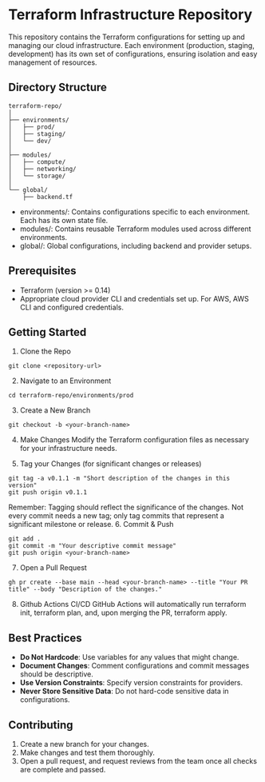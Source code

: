 # Terraform Infrastructure Repository
This repository contains the Terraform configurations for setting up and managing our cloud infrastructure. Each environment (production, staging, development) has its own set of configurations, ensuring isolation and easy management of resources.

## Directory Structure
```
terraform-repo/
│
├── environments/
│   ├── prod/
│   ├── staging/
│   └── dev/
│
├── modules/
│   ├── compute/
│   ├── networking/
│   └── storage/
│
└── global/
    ├── backend.tf
```
- environments/: Contains configurations specific to each environment. Each has its own state file.
- modules/: Contains reusable Terraform modules used across different environments.
- global/: Global configurations, including backend and provider setups.

## Prerequisites
- Terraform (version >= 0.14)
- Appropriate cloud provider CLI and credentials set up. For AWS, AWS CLI and configured credentials.

## Getting Started
1. Clone the Repo
```
git clone <repository-url>
```
2. Navigate to an Environment
```
cd terraform-repo/environments/prod
```
3. Create a New Branch
```
git checkout -b <your-branch-name>
```
4. Make Changes
Modify the Terraform configuration files as necessary for your infrastructure needs.

5. Tag your Changes (for significant changes or releases)
```
git tag -a v0.1.1 -m "Short description of the changes in this version"
git push origin v0.1.1
```
Remember: Tagging should reflect the significance of the changes. Not every commit needs a new tag; only tag commits that represent a significant milestone or release.
6. Commit & Push
```
git add .
git commit -m "Your descriptive commit message"
git push origin <your-branch-name>
```
7. Open a Pull Request
```
gh pr create --base main --head <your-branch-name> --title "Your PR title" --body "Description of the changes."
```
8. Github Actions CI/CD
GitHub Actions will automatically run terraform init, terraform plan, and, upon merging the PR, terraform apply.

## Best Practices
- **Do Not Hardcode**: Use variables for any values that might change.
- **Document Changes**: Comment configurations and commit messages should be descriptive.
- **Use Version Constraints**: Specify version constraints for providers.
- **Never Store Sensitive Data**: Do not hard-code sensitive data in configurations.

## Contributing
1. Create a new branch for your changes.
2. Make changes and test them thoroughly.
3. Open a pull request, and request reviews from the team once all checks are complete and passed.

